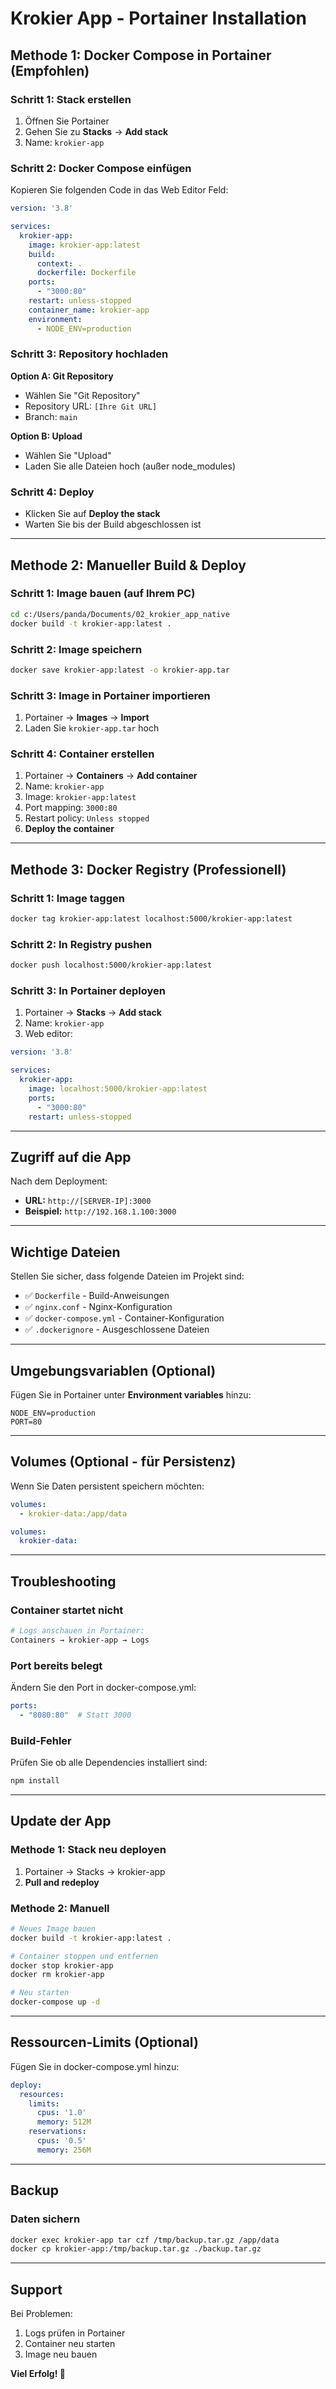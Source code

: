 # Krokier App - Portainer Installation

## Methode 1: Docker Compose in Portainer (Empfohlen)

### Schritt 1: Stack erstellen
1. Öffnen Sie Portainer
2. Gehen Sie zu **Stacks** → **Add stack**
3. Name: `krokier-app`

### Schritt 2: Docker Compose einfügen
Kopieren Sie folgenden Code in das Web Editor Feld:

```yaml
version: '3.8'

services:
  krokier-app:
    image: krokier-app:latest
    build:
      context: .
      dockerfile: Dockerfile
    ports:
      - "3000:80"
    restart: unless-stopped
    container_name: krokier-app
    environment:
      - NODE_ENV=production
```

### Schritt 3: Repository hochladen
**Option A: Git Repository**
- Wählen Sie "Git Repository"
- Repository URL: `[Ihre Git URL]`
- Branch: `main`

**Option B: Upload**
- Wählen Sie "Upload"
- Laden Sie alle Dateien hoch (außer node_modules)

### Schritt 4: Deploy
- Klicken Sie auf **Deploy the stack**
- Warten Sie bis der Build abgeschlossen ist

---

## Methode 2: Manueller Build & Deploy

### Schritt 1: Image bauen (auf Ihrem PC)
```bash
cd c:/Users/panda/Documents/02_krokier_app_native
docker build -t krokier-app:latest .
```

### Schritt 2: Image speichern
```bash
docker save krokier-app:latest -o krokier-app.tar
```

### Schritt 3: Image in Portainer importieren
1. Portainer → **Images** → **Import**
2. Laden Sie `krokier-app.tar` hoch

### Schritt 4: Container erstellen
1. Portainer → **Containers** → **Add container**
2. Name: `krokier-app`
3. Image: `krokier-app:latest`
4. Port mapping: `3000:80`
5. Restart policy: `Unless stopped`
6. **Deploy the container**

---

## Methode 3: Docker Registry (Professionell)

### Schritt 1: Image taggen
```bash
docker tag krokier-app:latest localhost:5000/krokier-app:latest
```

### Schritt 2: In Registry pushen
```bash
docker push localhost:5000/krokier-app:latest
```

### Schritt 3: In Portainer deployen
1. Portainer → **Stacks** → **Add stack**
2. Name: `krokier-app`
3. Web editor:

```yaml
version: '3.8'

services:
  krokier-app:
    image: localhost:5000/krokier-app:latest
    ports:
      - "3000:80"
    restart: unless-stopped
```

---

## Zugriff auf die App

Nach dem Deployment:
- **URL:** `http://[SERVER-IP]:3000`
- **Beispiel:** `http://192.168.1.100:3000`

---

## Wichtige Dateien

Stellen Sie sicher, dass folgende Dateien im Projekt sind:

- ✅ `Dockerfile` - Build-Anweisungen
- ✅ `nginx.conf` - Nginx-Konfiguration
- ✅ `docker-compose.yml` - Container-Konfiguration
- ✅ `.dockerignore` - Ausgeschlossene Dateien

---

## Umgebungsvariablen (Optional)

Fügen Sie in Portainer unter **Environment variables** hinzu:

```
NODE_ENV=production
PORT=80
```

---

## Volumes (Optional - für Persistenz)

Wenn Sie Daten persistent speichern möchten:

```yaml
volumes:
  - krokier-data:/app/data

volumes:
  krokier-data:
```

---

## Troubleshooting

### Container startet nicht
```bash
# Logs anschauen in Portainer:
Containers → krokier-app → Logs
```

### Port bereits belegt
Ändern Sie den Port in docker-compose.yml:
```yaml
ports:
  - "8080:80"  # Statt 3000
```

### Build-Fehler
Prüfen Sie ob alle Dependencies installiert sind:
```bash
npm install
```

---

## Update der App

### Methode 1: Stack neu deployen
1. Portainer → Stacks → krokier-app
2. **Pull and redeploy**

### Methode 2: Manuell
```bash
# Neues Image bauen
docker build -t krokier-app:latest .

# Container stoppen und entfernen
docker stop krokier-app
docker rm krokier-app

# Neu starten
docker-compose up -d
```

---

## Ressourcen-Limits (Optional)

Fügen Sie in docker-compose.yml hinzu:

```yaml
deploy:
  resources:
    limits:
      cpus: '1.0'
      memory: 512M
    reservations:
      cpus: '0.5'
      memory: 256M
```

---

## Backup

### Daten sichern
```bash
docker exec krokier-app tar czf /tmp/backup.tar.gz /app/data
docker cp krokier-app:/tmp/backup.tar.gz ./backup.tar.gz
```

---

## Support

Bei Problemen:
1. Logs prüfen in Portainer
2. Container neu starten
3. Image neu bauen

**Viel Erfolg! 🚀**
